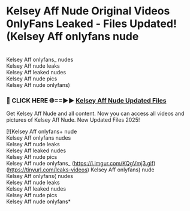 # Kelsey Aff Nude Original Videos 0nlyFans Leaked - Files Updated! (Kelsey Aff onlyfans nude<br>
<br>
Kelsey Aff onlyfans_ nudes<br>
Kelsey Aff nude leaks<br>
Kelsey Aff leaked nudes<br>
Kelsey Aff nude pics<br>
Kelsey Aff nude onlyfans)

<h3>🔴 CLICK HERE 🌐==►► <a href="https://tinyurl.com/leaks-videos" rel="nofollow">Kelsey Aff Nude Updated Files</a></h3>

Get Kelsey Aff Nude and all content. Now you can access all videos and pictures of Kelsey Aff Nude. New Updated Files 2025!

[![Kelsey Aff onlyfans+ nude<br>
Kelsey Aff onlyfans nudes<br>
Kelsey Aff nude leaks<br>
Kelsey Aff leaked nudes<br>
Kelsey Aff nude pics<br>
Kelsey Aff nude onlyfans_
(https://i.imgur.com/KQgVmj3.gif)(https://tinyurl.com/leaks-videos)
Kelsey Aff onlyfans) nude<br>
Kelsey Aff onlyfans{ nudes<br>
Kelsey Aff nude leaks<br>
Kelsey Aff leaked nudes<br>
Kelsey Aff nude pics<br>
Kelsey Aff nude onlyfans*